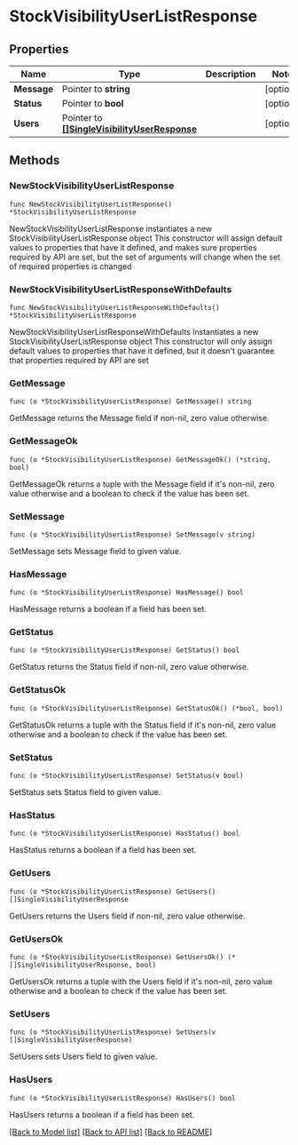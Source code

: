 # StockVisibilityUserListResponse

## Properties

Name | Type | Description | Notes
------------ | ------------- | ------------- | -------------
**Message** | Pointer to **string** |  | [optional] 
**Status** | Pointer to **bool** |  | [optional] 
**Users** | Pointer to [**[]SingleVisibilityUserResponse**](SingleVisibilityUserResponse.md) |  | [optional] 

## Methods

### NewStockVisibilityUserListResponse

`func NewStockVisibilityUserListResponse() *StockVisibilityUserListResponse`

NewStockVisibilityUserListResponse instantiates a new StockVisibilityUserListResponse object
This constructor will assign default values to properties that have it defined,
and makes sure properties required by API are set, but the set of arguments
will change when the set of required properties is changed

### NewStockVisibilityUserListResponseWithDefaults

`func NewStockVisibilityUserListResponseWithDefaults() *StockVisibilityUserListResponse`

NewStockVisibilityUserListResponseWithDefaults instantiates a new StockVisibilityUserListResponse object
This constructor will only assign default values to properties that have it defined,
but it doesn't guarantee that properties required by API are set

### GetMessage

`func (o *StockVisibilityUserListResponse) GetMessage() string`

GetMessage returns the Message field if non-nil, zero value otherwise.

### GetMessageOk

`func (o *StockVisibilityUserListResponse) GetMessageOk() (*string, bool)`

GetMessageOk returns a tuple with the Message field if it's non-nil, zero value otherwise
and a boolean to check if the value has been set.

### SetMessage

`func (o *StockVisibilityUserListResponse) SetMessage(v string)`

SetMessage sets Message field to given value.

### HasMessage

`func (o *StockVisibilityUserListResponse) HasMessage() bool`

HasMessage returns a boolean if a field has been set.

### GetStatus

`func (o *StockVisibilityUserListResponse) GetStatus() bool`

GetStatus returns the Status field if non-nil, zero value otherwise.

### GetStatusOk

`func (o *StockVisibilityUserListResponse) GetStatusOk() (*bool, bool)`

GetStatusOk returns a tuple with the Status field if it's non-nil, zero value otherwise
and a boolean to check if the value has been set.

### SetStatus

`func (o *StockVisibilityUserListResponse) SetStatus(v bool)`

SetStatus sets Status field to given value.

### HasStatus

`func (o *StockVisibilityUserListResponse) HasStatus() bool`

HasStatus returns a boolean if a field has been set.

### GetUsers

`func (o *StockVisibilityUserListResponse) GetUsers() []SingleVisibilityUserResponse`

GetUsers returns the Users field if non-nil, zero value otherwise.

### GetUsersOk

`func (o *StockVisibilityUserListResponse) GetUsersOk() (*[]SingleVisibilityUserResponse, bool)`

GetUsersOk returns a tuple with the Users field if it's non-nil, zero value otherwise
and a boolean to check if the value has been set.

### SetUsers

`func (o *StockVisibilityUserListResponse) SetUsers(v []SingleVisibilityUserResponse)`

SetUsers sets Users field to given value.

### HasUsers

`func (o *StockVisibilityUserListResponse) HasUsers() bool`

HasUsers returns a boolean if a field has been set.


[[Back to Model list]](../README.md#documentation-for-models) [[Back to API list]](../README.md#documentation-for-api-endpoints) [[Back to README]](../README.md)


